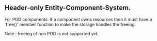 ## Header-only Entity-Component-System.

For POD components: 
If a component owns resources then it must have a 'free()' member function to make the storage handles the freeing.

Note : freeing of non POD is not supported yet. 
